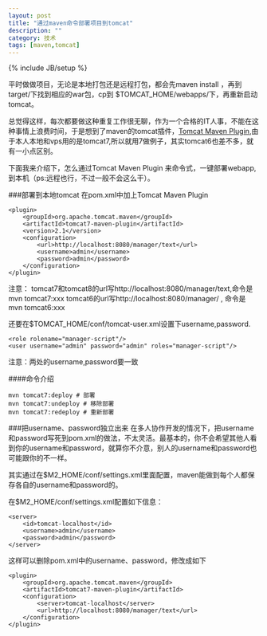```yaml
---
layout: post
title: "通过maven命令部署项目到tomcat"
description: ""
category: 技术
tags: [maven,tomcat]
---
```

{% include JB/setup %}

平时做做项目，无论是本地打包还是远程打包，都会先maven install ，再到target/下找到相应的war包，cp到 $TOMCAT_HOME/webapps/下，再重新启动tomcat。

总觉得这样，每次都要做这种重复工作很无聊，作为一个合格的IT人事，不能在这种事情上浪费时间，于是想到了maven的tomcat插件，[Tomcat Maven Plugin](http://tomcat.apache.org/maven-plugin-2.0/tomcat7-maven-plugin/ "走你少年"),由于本人本地和vps用的是tomcat7,所以就用7做例子，其实tomcat6也差不多，就有一小点区别。

下面我来介绍下，怎么通过Tomcat Maven Plugin 来命令式，一键部署webapp,到本机（ps:远程也行，不过一般不会这么干）。

###部署到本地tomcat
在pom.xml中加上Tomcat Maven Plugin

	<plugin>
	    <groupId>org.apache.tomcat.maven</groupId>
	    <artifactId>tomcat7-maven-plugin</artifactId>
	    <version>2.1</version>
	    <configuration>
	        <url>http://localhost:8080/manager/text</url>
	        <username>admin</username>
	        <password>admin</password>
	    </configuration>
	</plugin>

注意：
  tomcat7和tomcat8的url写http://localhost:8080/manager/text,命令是mvn tomcat7:xxx
  tomcat6的url写http://localhost:8080/manager/ , 命令是mvn tomcat6:xxx

还要在$TOMCAT_HOME/conf/tomcat-user.xml设置下username,password.

	<role rolename="manager-script"/>
	<user username="admin" password="admin" roles="manager-script"/>

注意：两处的username,password要一致

####命令介绍

	mvn tomcat7:deploy # 部署
	mvn tomcat7:undeploy # 移除部署
	mvn tomcat7:redeploy # 重新部署 

###把username、password独立出来
在多人协作开发的情况下，把username和password写死到pom.xml的做法，不太灵活。最基本的，你不会希望其他人看到你的username和password，就算你不介意，别人的username和password也可能跟你的不一样。

其实通过在$M2_HOME/conf/settings.xml里面配置，maven能做到每个人都保存各自的username和password的。

在$M2_HOME/conf/settings.xml配置如下信息：

	<server>
	    <id>tomcat-localhost</id>
	    <username>admin</username>
	    <password>admin</password>
	</server>

这样可以删除pom.xml中的username、password，修改成如下

	<plugin>
	    <groupId>org.apache.tomcat.maven</groupId>
	    <artifactId>tomcat7-maven-plugin</artifactId>
	    <configuration>
	        <server>tomcat-localhost</server>
	        <url>http://localhost:8080/manager/text</url>
	    </configuration>
	</plugin>
